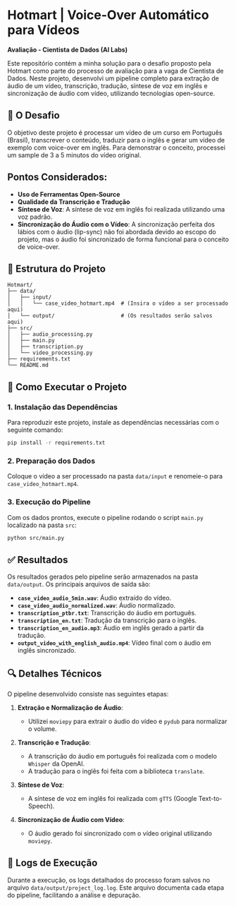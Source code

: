 # Hotmart | Voice-Over Automático para Vídeos
**Avaliação - Cientista de Dados (AI Labs)**

Este repositório contém a minha solução para o desafio proposto pela Hotmart como parte do processo de avaliação para a vaga de Cientista de Dados. Neste projeto, desenvolvi um pipeline completo para extração de áudio de um vídeo, transcrição, tradução, síntese de voz em inglês e sincronização de áudio com vídeo, utilizando tecnologias open-source.

## 🎯 O Desafio

O objetivo deste projeto é processar um vídeo de um curso em Português (Brasil), transcrever o conteúdo, traduzir para o inglês e gerar um vídeo de exemplo com voice-over em inglês. Para demonstrar o conceito, processei um sample de 3 a 5 minutos do vídeo original.

## Pontos Considerados:

- **Uso de Ferramentas Open-Source**
- **Qualidade da Transcrição e Tradução**
- **Síntese de Voz**: A síntese de voz em inglês foi realizada utilizando uma voz padrão.
- **Sincronização do Áudio com o Vídeo**: A sincronização perfeita dos lábios com o áudio (lip-sync) não foi abordada devido ao escopo do projeto, mas o áudio foi sincronizado de forma funcional para o conceito de voice-over.

## 📁 Estrutura do Projeto

```plaintext
Hotmart/
├── data/
│   ├── input/
│   │   └── case_video_hotmart.mp4  # (Insira o vídeo a ser processado aqui)
│   └── output/                     # (Os resultados serão salvos aqui)
├── src/
│   ├── audio_processing.py
│   ├── main.py
│   ├── transcription.py
│   └── video_processing.py
├── requirements.txt
└── README.md
```

## 🚀 Como Executar o Projeto

### 1. Instalação das Dependências

Para reproduzir este projeto, instale as dependências necessárias com o seguinte comando:

```bash
pip install -r requirements.txt
```

### 2. Preparação dos Dados

Coloque o vídeo a ser processado na pasta `data/input` e renomeie-o para `case_video_hotmart.mp4`.

### 3. Execução do Pipeline

Com os dados prontos, execute o pipeline rodando o script `main.py` localizado na pasta `src`:

```bash
python src/main.py
```

## ✅ Resultados

Os resultados gerados pelo pipeline serão armazenados na pasta `data/output`. Os principais arquivos de saída são:

- **`case_video_audio_5min.wav`**: Áudio extraído do vídeo.
- **`case_video_audio_normalized.wav`**: Áudio normalizado.
- **`transcription_ptbr.txt`**: Transcrição do áudio em português.
- **`transcription_en.txt`**: Tradução da transcrição para o inglês.
- **`transcription_en_audio.mp3`**: Áudio em inglês gerado a partir da tradução.
- **`output_video_with_english_audio.mp4`**: Vídeo final com o áudio em inglês sincronizado.

## 🔍 Detalhes Técnicos

O pipeline desenvolvido consiste nas seguintes etapas:

1. **Extração e Normalização de Áudio**:
   - Utilizei `moviepy` para extrair o áudio do vídeo e `pydub` para normalizar o volume.

2. **Transcrição e Tradução**:
   - A transcrição do áudio em português foi realizada com o modelo `Whisper` da OpenAI.
   - A tradução para o inglês foi feita com a biblioteca `translate`.

3. **Síntese de Voz**:
   - A síntese de voz em inglês foi realizada com `gTTS` (Google Text-to-Speech).

4. **Sincronização de Áudio com Vídeo**:
   - O áudio gerado foi sincronizado com o vídeo original utilizando `moviepy`.

## 📜 Logs de Execução

Durante a execução, os logs detalhados do processo foram salvos no arquivo `data/output/project_log.log`. Este arquivo documenta cada etapa do pipeline, facilitando a análise e depuração.
